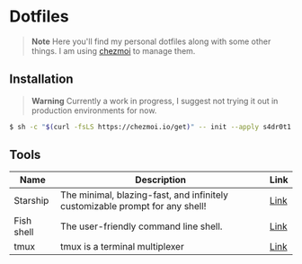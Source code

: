 # Dotfiles

> **Note**
> Here you'll find my personal dotfiles along with some other things. I am using [chezmoi](https://github.com/twpayne/chezmoi) to manage them.


## Installation

> **Warning**
> Currently a work in progress, I suggest not trying it out in production environments for now.

```sh
$ sh -c "$(curl -fsLS https://chezmoi.io/get)" -- init --apply s4dr0t1
```

## Tools

Name | Description | Link
-|-|-
Starship | The minimal, blazing-fast, and infinitely customizable prompt for any shell! | [Link](./files/dot_config/starship.toml)
Fish shell |  The user-friendly command line shell. | [Link](./files/dot_config/fish/)
tmux | tmux is a terminal multiplexer | [Link](./files/dot_tmux.conf)

